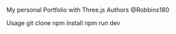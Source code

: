 My personal Portfolio with Three.js
Authors
@Robbins180

Usage
git clone <this-repo>
npm install
npm run dev
